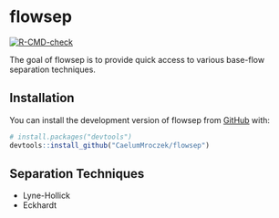 
<!-- README.md is generated from README.Rmd. Please edit that file -->

# flowsep

<!-- badges: start -->

[![R-CMD-check](https://github.com/CaelumMroczek/flowsep/actions/workflows/R-CMD-check.yaml/badge.svg)](https://github.com/CaelumMroczek/flowsep/actions/workflows/R-CMD-check.yaml)
<!-- badges: end -->

The goal of flowsep is to provide quick access to various base-flow
separation techniques.

## Installation

You can install the development version of flowsep from
[GitHub](https://github.com/) with:

``` r
# install.packages("devtools")
devtools::install_github("CaelumMroczek/flowsep")
```

## Separation Techniques

- Lyne-Hollick
- Eckhardt
